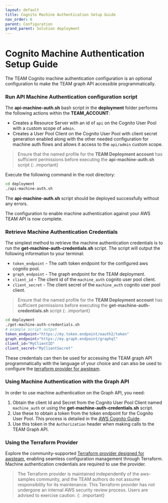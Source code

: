```yaml
---
layout: default
title: Cognito Machine Authentication Setup Guide 
nav_order: 6
parent: Configuration
grand_parent: Solution deployment
---
```


# Cognito Machine Authentication Setup Guide 

The TEAM Cognito machine authentication configuration is an optional configuration to make the TEAM graph API accessible programmatically.

### Run API Machine Authentication configuration script

The **api-machine-auth.sh** bash script in the **deployment** folder performs the following actions within the **TEAM_ACCOUNT**:

- Creates a Resource Server with an id of `api` on the Cognito User Pool with a custom scope of `admin`.
- Creates a User Pool Client on the Cognito User Pool with client secret generation enabled along with the other needed configuration for machine auth flows and allows it access to the `api/admin` custom scope.

> Ensure that the named profile for the **TEAM Deployment account** has sufficient permissions before executing the **api-machine-auth.sh** script
{: .important}

Execute the following command in the root directory:

```sh
cd deployment
./api-machine-auth.sh
```
The **api-machine-auth.sh** script should be deployed successfully without any errors.

The configuration to enable machine authentication against your AWS TEAM API is now complete.

### Retrieve Machine Authentication Credentials

The simplest method to retrieve the machine authentication credentials is to run the **get-machine-auth-credentials.sh** script. The script will output the following information to your terminal: 

- `token_endpoint` - The oath token endpoint for the configured aws cognito pool.
- `graph_endpoint` - The graph endpoint for the TEAM deployment.
- `client_id` - The client id of the `machine_auth` cognito user pool client.
- `client_secret` - The client secret of the `machine_auth` cognito user pool client.

> Ensure that the named profile for the **TEAM Deployment account** has sufficient permissions before executing the **get-machine-auth-credentials.sh** script
{: .important}

```sh
cd deployment
./get-machine-auth-credentials.sh
# example script output
token_endpoint="https://my.token.endpoint/oauth2/token"
graph_endpoint="https://my.graph.endpoint/graphql"
client_id="MyClientID"
client_secret="MyClientSecret"
```

These credentials can then be used for accessing the TEAM graph API programmatically with the language of your choice and can also be used to configure the [terraform provider for awsteam](https://registry.terraform.io/providers/brittandeyoung/awsteam/latest). 


### Using Machine Authentication with the Graph API

In order to use machine authentication on the Graph API, you need:
1. Obtain the client Id and Secret from the Cognito User Pool Client named `machine_auth` or using the **get-machine-auth-credentials.sh** script.
2. Use these to obtain a token from the token endpoint for the Cognito User Pool. This process is detailed in the [AWS Cognito Guide](https://docs.aws.amazon.com/cognito/latest/developerguide/token-endpoint.html).
3. Use this token in the `Authorization` header when making calls to the TEAM Graph API. 

### Using the Terraform Provider

Explore the community-supported [Terraform provider designed for awsteam](https://registry.terraform.io/providers/brittandeyoung/awsteam/latest), enabling seamless configuration management through Terraform. Machine authentication credentials are required to use the provider.

> The Terraform provider is maintained independently of the aws-samples community, and the TEAM authors do not assume responsibility for its maintenance. This Terraform provider has not undergone an internal AWS security review process. Users are advised to exercise caution.
{: .important}